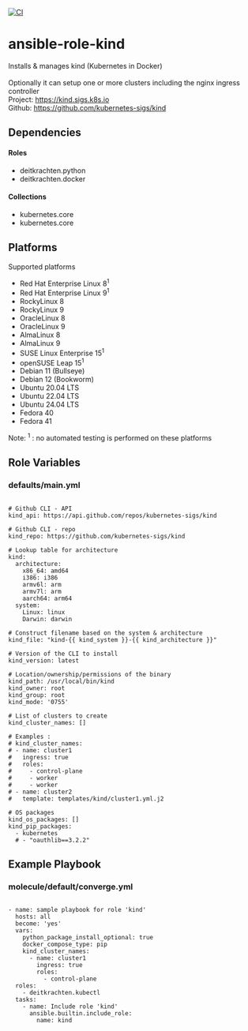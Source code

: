 [![CI](https://github.com/de-it-krachten/ansible-role-kind/workflows/CI/badge.svg?event=push)](https://github.com/de-it-krachten/ansible-role-kind/actions?query=workflow%3ACI)


# ansible-role-kind

Installs & manages kind (Kubernetes in Docker)<br><br>
Optionally it can setup one or more clusters including the nginx ingress controller<br>
Project: https://kind.sigs.k8s.io<br>
Github: https://github.com/kubernetes-sigs/kind<br>



## Dependencies

#### Roles
- deitkrachten.python
- deitkrachten.docker

#### Collections
- kubernetes.core
- kubernetes.core

## Platforms

Supported platforms

- Red Hat Enterprise Linux 8<sup>1</sup>
- Red Hat Enterprise Linux 9<sup>1</sup>
- RockyLinux 8
- RockyLinux 9
- OracleLinux 8
- OracleLinux 9
- AlmaLinux 8
- AlmaLinux 9
- SUSE Linux Enterprise 15<sup>1</sup>
- openSUSE Leap 15<sup>1</sup>
- Debian 11 (Bullseye)
- Debian 12 (Bookworm)
- Ubuntu 20.04 LTS
- Ubuntu 22.04 LTS
- Ubuntu 24.04 LTS
- Fedora 40
- Fedora 41

Note:
<sup>1</sup> : no automated testing is performed on these platforms

## Role Variables
### defaults/main.yml
<pre><code>
# Github CLI - API
kind_api: https://api.github.com/repos/kubernetes-sigs/kind

# Github CLI - repo
kind_repo: https://github.com/kubernetes-sigs/kind

# Lookup table for architecture
kind:
  architecture:
    x86_64: amd64
    i386: i386
    armv6l: arm
    armv7l: arm
    aarch64: arm64
  system:
    Linux: linux
    Darwin: darwin

# Construct filename based on the system & architecture
kind_file: "kind-{{ kind_system }}-{{ kind_architecture }}"

# Version of the CLI to install
kind_version: latest

# Location/ownership/permissions of the binary
kind_path: /usr/local/bin/kind
kind_owner: root
kind_group: root
kind_mode: '0755'

# List of clusters to create
kind_cluster_names: []

# Examples :
# kind_cluster_names:
# - name: cluster1
#   ingress: true
#   roles:
#     - control-plane
#     - worker
#     - worker
# - name: cluster2
#   template: templates/kind/cluster1.yml.j2

# OS packages
kind_os_packages: []
kind_pip_packages:
  - kubernetes
  # - "oauthlib==3.2.2"
</pre></code>




## Example Playbook
### molecule/default/converge.yml
<pre><code>
- name: sample playbook for role 'kind'
  hosts: all
  become: 'yes'
  vars:
    python_package_install_optional: true
    docker_compose_type: pip
    kind_cluster_names:
      - name: cluster1
        ingress: true
        roles:
          - control-plane
  roles:
    - deitkrachten.kubectl
  tasks:
    - name: Include role 'kind'
      ansible.builtin.include_role:
        name: kind
</pre></code>
